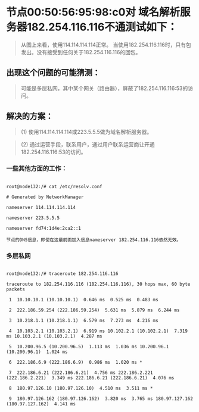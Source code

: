 # 节点00:50:56:95:98:c0对 域名解析服务器182.254.116.116不通测试如下：


> 从图上来看，使用114.114.114.114正常。 当使用182.254.116.116时，只有包发出。没有接受到任何关于182.254.116.116的回包。

## 出现这个问题的可能猜测：

> 可能是多层私网，其中某个网关（路由器），屏蔽了182.254.116.116:53的访问。


## 解决的方案：

> (1) 使用114.114.114.114或223.5.5.5做为域名解析服务器。

> (2) 通过运营手段，联系用户，通过用户联系运营商让开通182.254.116.116:53的访问。

### 一些其他方面的工作：

```

root@node132:/# cat /etc/resolv.conf

# Generated by NetworkManager

nameserver 114.114.114.114

nameserver 223.5.5.5

nameserver fd74:1d4e:2ca2::1

节点的DNS信息，即使在这最前面加入信息nameserver 182.254.116.116依然无效。

```

### 多层私网

```

root@node132:/# traceroute 182.254.116.116

traceroute to 182.254.116.116 (182.254.116.116), 30 hops max, 60 byte packets

 1  10.10.10.1 (10.10.10.1)  0.646 ms  0.525 ms  0.483 ms
 
 2  222.186.59.254 (222.186.59.254)  5.631 ms  5.879 ms  6.244 ms
 
 3  10.218.1.1 (10.218.1.1)  6.579 ms  7.273 ms  4.216 ms
 
 4  10.103.2.1 (10.103.2.1)  6.919 ms 10.102.2.1 (10.102.2.1)  7.319 ms 10.103.2.1 (10.103.2.1)  4.287 ms
 
 5  10.200.96.5 (10.200.96.5)  1.113 ms  1.036 ms 10.200.96.1 (10.200.96.1)  1.024 ms
 
 6  222.186.6.9 (222.186.6.9)  0.986 ms  1.020 ms *
 
 7  222.186.6.21 (222.186.6.21)  4.756 ms 222.186.2.221 (222.186.2.221)  3.349 ms 222.186.6.21 (222.186.6.21)  4.076 ms
 
 8  180.97.126.10 (180.97.126.10)  4.510 ms  3.511 ms *
 
 9  180.97.126.162 (180.97.126.162)  3.820 ms  3.765 ms 180.97.127.162 (180.97.127.162)  4.141 ms
 
 
